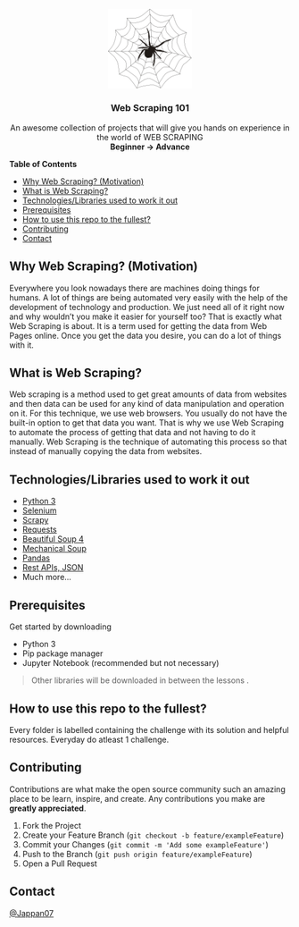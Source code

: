 <p align="center">
    <img src="./Web Scraping/assets/spider.png" alt="Logo" width="150">

  <h3 align="center">Web Scraping 101</h3>

  <p align="center">
    An awesome collection of projects that will give you hands on experience in the world of WEB SCRAPING
    <br />
   <strong>Beginner → Advance</strong
    <br />
    <br />
</p>
 <summary><strong>Table of Contents</strong></summary>

- [Why Web Scraping? (Motivation)](#Why-Web-Scraping?-(Motivation))
- [What is Web Scraping?](#What-is-Web-Scraping?)
- [Technologies/Libraries used to work it out](#Technologies/Libraries-used-to-work-it-out)
- [Prerequisites](#Prerequisites)
- [How to use this repo to the fullest?](#How-to-use-this-repo-to-the-fullest?)
- [Contributing](#Contributing)
- [Contact](#Contact)

<!-- ABOUT THE PROJECT -->
## Why Web Scraping? (Motivation)

Everywhere you look nowadays there are machines doing things for humans. A lot of things are being automated very easily with the help of the development of technology and production.
We just need all of it right now and why wouldn’t you make it easier for yourself too?
That is exactly what Web Scraping is about. It is a term used for getting the data from Web Pages online.
Once you get the data you desire, you can do a lot of things with it.

## What is Web Scraping?

Web scraping is a method used to get great amounts of data from websites and then data can be used for any kind of data manipulation and operation on it.
For this technique, we use web browsers. You usually do not have the built-in option to get that data you want. That is why we use Web Scraping to automate the process of getting that data and not having to do it manually. Web Scraping is the technique of automating this process so that instead of manually copying the data from websites.


<!-- GETTING STARTED -->
## Technologies/Libraries used to work it out

* [Python 3](https://www.python.org)
* [Selenium](https://www.google.com/url?sa=t&rct=j&q=&esrc=s&source=web&cd=&cad=rja&uact=8&ved=2ahUKEwj905WAvfjtAhUMzzgGHfKhDP8QFjAAegQIBBAC&url=https%3A%2F%2Fwww.selenium.dev%2F&usg=AOvVaw38IyEsg2ARkRX6lSh_KzqM)
* [Scrapy](https://scrapy.org)
* [Requests](https://pypi.org/project/requests/)
* [Beautiful Soup 4](https://pypi.org/project/beautifulsoup4/)
* [Mechanical Soup](https://mechanicalsoup.readthedocs.io/en/stable/)
* [Pandas](https://www.google.com/url?sa=t&rct=j&q=&esrc=s&source=web&cd=&ved=2ahUKEwiz762Tv_jtAhXVzDgGHXluDJwQFjAAegQIAxAC&url=https%3A%2F%2Fpandas.pydata.org%2F&usg=AOvVaw3cD5ulu4AnZcNusojIyttY)
* [Rest APIs, JSON]()
* Much more...

## Prerequisites

Get started by downloading
* Python 3
* Pip package manager
* Jupyter Notebook (recommended but not necessary)
 > Other libraries will be downloaded in between the lessons .



<!-- USAGE EXAMPLES -->
## How to use this repo to the fullest?

Every folder is labelled containing the challenge with its solution and helpful resources.
Everyday do atleast 1 challenge.


<!-- CONTRIBUTING -->
## Contributing

Contributions are what make the open source community such an amazing place to be learn, inspire, and create. Any contributions you make are **greatly appreciated**.

1. Fork the Project
2. Create your Feature Branch (`git checkout -b feature/exampleFeature`)
3. Commit your Changes (`git commit -m 'Add some exampleFeature'`)
4. Push to the Branch (`git push origin feature/exampleFeature`)
5. Open a Pull Request



<!-- CONTACT -->
## Contact

[@Jappan07](https://www.linkedin.com/in/jappanjeet-singh/) 

#



